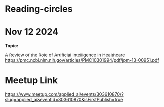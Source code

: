 # Reading-circles


# Nov 12 2024

**Topic:** 

A Review of the Role of Artificial Intelligence in Healthcare
https://pmc.ncbi.nlm.nih.gov/articles/PMC10301994/pdf/jpm-13-00951.pdf

# Meetup Link

https://www.meetup.com/applied_ai/events/303610870/?slug=applied_ai&eventId=303610870&isFirstPublish=true
